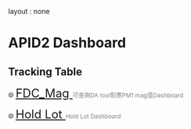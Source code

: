 layout : none
# APID2 Dashboard

<html>
<head>
  <meta charset="UTF-8">
  <title>APID2 Dashboard</title>
</head>
<body>
  <h2> Tracking Table</h2>

<p>🌐
  <a href="https://bapbiwaf.tsmc.com.tw/reports/powerbi/CYGUOB/FDC_Mag_V1?rc:Toolbar=false" style="font-size: 24px;" target="_blank">
    FDC_Mag
  </a>
  <span style="font-size: 12px; color: gray;">可查詢DA tool對應PM1 mag值Dashboard</span>
</p>

<p>🌐
  <a href="https://appowerbi.waf.platform.ap.tsmc.com/Reports/powerbi/APOD/APID/APID2/APID2_Hold_Lot?rc:Toolbar=false" style="font-size: 24px;" target="_blank">
    Hold Lot
  </a>
  <span style="font-size: 12px; color: gray;">Hold Lot Dashboard</span>
</p>







</body>
</html>
